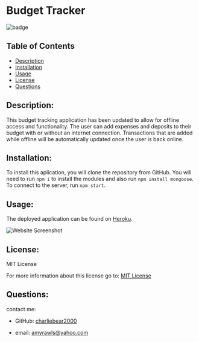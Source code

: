 # Budget Tracker

![badge](https://img.shields.io/badge/License-MIT-yellow.svg)

## Table of Contents
- [Description](#description)
- [Installation](#installation)
- [Usage](#usage)
- [License](#license)
- [Questions](#questions)

## Description:

This budget tracking application has been updated to allow for offline access and functionality. The user can add expenses and deposits to their budget with or without an internet connection. Transactions that are added while offline will be automatically updated once the user is back online.


## Installation:

To install this aplication, you will clone the repository from GitHub.  You will need to run `npm i` to install the modules and also run `npm install mongoose`. To connect to the server, run `npm start`. 

## Usage:

The deployed application can be found on [Heroku](https://salty-cove-18833.herokuapp.com/).

![Website Screenshot](https://user-images.githubusercontent.com/99057802/176488969-6bdbc601-211d-4f41-a489-a28f94868681.png)

## License:

MIT License

For more information about this license go to: [MIT License](https://choosealicense.com/licenses/mit//gpl-3.0/)

## Questions:

contact me:

- GitHub: [charliebear2000](https://github.com/charliebear2000)

- email: amyrawls@yahoo.com

